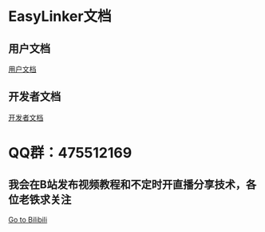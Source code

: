 # EasyLinker文档
## 用户文档
[用户文档](./user.md)
## 开发者文档
[开发者文档](./dev.md)
# QQ群：475512169
## 我会在B站发布视频教程和不定时开直播分享技术，各位老铁求关注
[Go to Bilibili](https://space.bilibili.com/14649762/#/)
